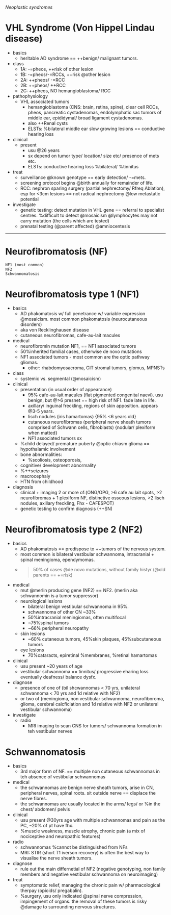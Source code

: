 ###### Neoplastic syndromes

# VHL Syndrome (Von Hippel Lindau disease)
- basics
    + heritable AD syndrome == ++benign/ malignant tumors.
- class
    + 1A: -=pheos, ++risk of other lesion
    + 1B: -=pheos/-=RCCs, ++risk @other lesion
    + 2A: ++pheos/ -=RCC
    + 2B: ++pheos/ ++RCC
    + 2C: ++pheos, NO hemangioblastoma/ RCC 
- pathophysiology
    + VHL associated tumors
        * hemangioblastoma (CNS: brain, retina, spine), clear cell RCCs, pheos, pancreatic cystadenomas, endolymphatic sac tumors of middle ear, epididymal/ broad ligament cystadenomas.  
        * also ++Renal cysts
        * ELSTs: %bilateral middle ear slow growing lesions == conductive hearing loss
- clinical
    + present
        * usu @26 years
        * sx depend on tumor type/ location/ size etc/ presence of mets etc.
        * ELSTs: conductive hearing loss %bilateral/ %tinnitus 
- treat
    + surveillance @known genotype == early detection/ -=mets.
    + screening protocol begins @birth annually for remainder of life.
    + RCC: nephron sparing surgery (partial nephrectomy/ Rfreq Ablation), esp for <3cm lesions == not radical nephrectomy @low metastatic potential
- investigate
    + genetic testing: detect mutation in VHL gene == referral to specialist centres. %difficult to detect @mosaicism @lymphocytes may not carry mutation (the cells which are tested)
    + prenatal testing (@parent affected) @amniocentesis
--------------------------------------------------------

# Neurofibromatosis (NF)
    NF1 (most common)
    NF2
    Schwannomatosis

# Neurofibromatosis type 1 (NF1)
- basics
    + AD phakomatosis w/ full penetrance w/ variable expression @mosaicism. most common phakomatosis (neurocutaneous disorders)
    + aka von Recklinghausen disease
    + cutaneous neurofibromas, cafe-au-lait macules
- medical   
    + neurofibromin mutation NF1, == NF1 associated tumors
    + 50%inherited familial cases, otherwise de novo mutations
    + NF1 associated tumors - most common are the optic pathway gliomas.
        * other: rhabdomyosacroma, GIT stromal tumors, glomus, MPNSTs
- class
    + systemic vs. segmental (@mosaicism)
- clinical
    + presentation (in usual order of appearance)
        * 95% cafe-au-lait macules (flat pigmented congenital naevi). usu benign, but @>6 presnet == high risk of NF1. fade late in life.
        * axillary/ inguinal freckling, regions of skin apposition. appears @3-5 years.
        * lisch nodules (iris hamartomas) {95% <6 years old} 
        * cutaneous neurofibromas (peripheral nerve sheath tumors comprised of Schwann cells, fibroblasts) {nodular/ plexiform when matted}
        * NF1 associated tumors sx
    + %child delayed/ premature puberty @optic chiasm glioma == hypothalamic involvement
    + bone abnormalities:
        * %scoliosis, osteoporosis, 
    + cognitive/ development abnormality
    + %++seizures
    + macrocephaly
    + HTN from childhood
- diagnosis
    + clinical + imaging 2 or more of:(ONG/OPG, >6 cafe au lait spots, >2 neurofibromas + 1 plexiform NF, distinctive osseous lesions, >2 lisch nodules, axillary freckling, Fhx - CAFESPOT)
    + genetic testing to confirm diagnosis (++SN)

# Neurofibromatosis type 2 (NF2)
- basics
    + AD phakomatosis == predispose to ++tumors of the nervous system. 
    + most common is bilateral vestibular schwannoma, intracranial + spinal meningioma, ependymomas. 
    + >50% of cases @de novo mutations, without family histyr (@old parents == +=risk)
- medical
    + mut @merlin producing gene (NF2) == NF2. (merlin aka schwannomin is a tumor suppressor)    
    + neurological lesions
        * bilateral benign vestibular schwannoma in 95%.
        * schwannoma of other CN ~33%
        * 50%intracranial meningiomas, often multifocal
        * ~75%spinal tumors
        * ~66% peripheral neuropathy
    + skin lesions
        * ~60% cutaneous tumors, 45%skin plaques, 45%subcutaneous tumors
    + eye lesions
        * 70%cataracts, epiretinal %membranes, %retinal hamartomas
- clinical
    + usu present ~20 years of age
    + vestibular schwannoma == tinnitus/ progressive eharing loss eventually deafness/ balance dysfx. 
- diagnose
    + presence of one of (bil shcwannomas < 70 yrs, unilateral schwannoma < 70 yrs and 1d relative with NF2)
    + or two of (meningioma, non vestibular schwannoma, neurofibnroma, glioma, cerebral calcficiation and 1d relative with NF2 or unilateral vestibular schwannoma)
- investigate
    + radio
        * MRI imaging to scan CNS for tumors/ schwannoma formation in teh vestibular nerves

# Schwannomatosis
- basics
    + 3rd major form of NF. == multiple non cutaneous schwannomas in teh absence of vestibular schwannomas
- medical
    + the schwannomas are benign nerve sheath tumors, arise in CN, peripheral nerves, spinal roots. sit outside nerve == displace the nerve fibres. 
    + the schwannomas are usually located in the arms/ legs/ or %in the chest/ abdomen/ pelvis
- clinical
    + usu present @30yrs age with multiple schwannomas and pain as the PC, ~20% of pt have fhx. 
    + %muscle weakness, muscle atrophy, chronic pain (a mix of nociceptive and neuropathic features)
- radio
    + schwannomas %cannot be distinguished from NFs
    + MRI: STIR (short T1 iverson recovery) is often the best way to visualise the nerve sheath tumors. 
- diagnose
    + rule out the main differnetial of NF2 (negative genotyping, non family members and negative vestibular schwannoma on neuroimaging)
- treat
    + symptomatic relief, managing the chronic pain w/ pharmacological therpay (opioids/ pregabalin).
    + %surgery, usu only indicated @spinal nerve compression, impingement of organs. the removal of these tumors is risky @damage to surrounding nervous structures.

